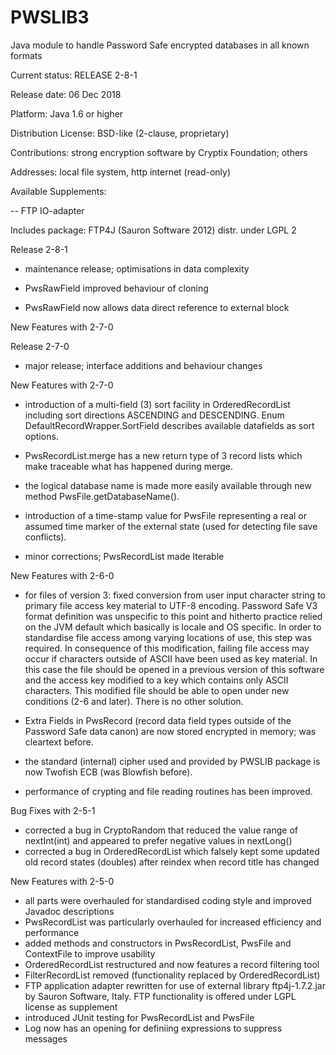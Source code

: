 # PWSLIB3
Java module to handle Password Safe encrypted databases in all known formats

Current status: RELEASE 2-8-1

Release date: 06 Dec 2018

Platform: Java 1.6 or higher

Distribution License: BSD-like (2-clause, proprietary)

Contributions: strong encryption software by Cryptix Foundation; others

Addresses: local file system, http internet (read-only)

Available Supplements:

-- FTP IO-adapter

Includes package: FTP4J (Sauron Software 2012) distr. under LGPL 2


Release 2-8-1

- maintenance release; optimisations in data complexity

- PwsRawField improved behaviour of cloning

- PwsRawField now allows data direct reference to external block

New Features with 2-7-0

Release 2-7-0

- major release; interface additions and behaviour changes

New Features with 2-7-0

- introduction of a multi-field (3) sort facility in OrderedRecordList including sort
  directions ASCENDING and DESCENDING. Enum DefaultRecordWrapper.SortField describes
  available datafields as sort options.

- PwsRecordList.merge has a new return type of 3 record lists which make traceable what
  has happened during merge.

- the logical database name is made more easily available through new method 
  PwsFile.getDatabaseName().

- introduction of a time-stamp value for PwsFile representing a real or assumed
  time marker of the external state (used for detecting file save conflicts).

- minor corrections; PwsRecordList made Iterable

New Features with 2-6-0

- for files of version 3: fixed conversion from user input character string to primary 
  file access key material to UTF-8 encoding. Password Safe V3 format definition was 
  unspecific to this point and hitherto practice relied on the JVM default which basically 
  is locale and OS specific.
  In order to standardise file access among varying locations of use, this step was required.
  In consequence of this modification, failing file access may occur if characters outside 
  of ASCII have been used as key material. In this case the file should be opened in a previous
  version of this software and the access key modified to a key which contains only ASCII 
  characters. This modified file should be able to open under new conditions (2-6 and later). 
  There is no other solution.

- Extra Fields in PwsRecord (record data field types outside of the Password Safe data canon)
  are now stored encrypted in memory; was cleartext before. 

- the standard (internal) cipher used and provided by PWSLIB package is now Twofish ECB 
  (was Blowfish before).

- performance of crypting and file reading routines has been improved.


Bug Fixes with 2-5-1

- corrected a bug in CryptoRandom that reduced the value range of nextInt(int)
  and appeared to prefer negative values in nextLong()
- corrected a bug in OrderedRecordList which falsely kept some updated old record
  states (doubles) after reindex when record title has changed

New Features with 2-5-0

- all parts were overhauled for standardised coding style and improved
  Javadoc descriptions
- PwsRecordList was particularly overhauled for increased efficiency and
  performance
- added methods and constructors in PwsRecordList, PwsFile and ContextFile
  to improve usability
- OrderedRecordList restructured and now features a record filtering tool
- FilterRecordList removed (functionality replaced by OrderedRecordList)
- FTP application adapter rewritten for use of external library ftp4j-1.7.2.jar
  by Sauron Software, Italy. FTP functionality is offered under LGPL license as
  supplement
- introduced JUnit testing for PwsRecordList and PwsFile
- Log now has an opening for definiing expressions to suppress messages
